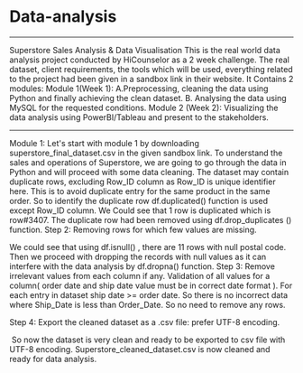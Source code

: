 # Data-analysis
---

Superstore Sales Analysis & Data Visualisation
This is the real world data analysis project conducted by HiCounselor as a 2 week challenge. The real dataset, client requirements, the tools which will be used, everything related to the project had been given in a sandbox link in their website.
It Contains 2 modules:
Module 1(Week 1): A.Preprocessing, cleaning the data using Python and finally achieving the clean dataset. B. Analysing the data using MySQL for the requested conditions.
Module 2 (Week 2): Visualizing the data analysis using PowerBI/Tableau and present to the stakeholders.

---

Module 1:
Let's start with module 1 by downloading superstore_final_dataset.csv in the given sandbox link.
To understand the sales and operations of Superstore, we are going to go through the data in Python and will proceed with some data cleaning.
The dataset may contain duplicate rows, excluding Row_ID column as Row_ID is unique identifier here. This is to avoid duplicate entry for the same product in the same order.
So to identify the duplicate row df.duplicated() function is used except Row_ID column.
We Could see that 1 row is duplicated which is row#3407.
The duplicate row had been removed using df.drop_duplicates () function.
Step 2: Removing rows for which few values are missing.

We could see that using df.isnull() , there are 11 rows with null postal code.
Then we proceed with dropping the records with null values as it can interfere with the data analysis by df.dropna() function.
Step 3: Remove irrelevant values from each column if any. Validation of all values for a column( order date and ship date value must be in correct date format ). For each entry in dataset ship date >= order date. So there is no incorrect data where Ship_Date is less than Order_Date. So no need to remove any rows.

Step 4: Export the cleaned dataset as a .csv file: prefer UTF-8 encoding.

 So now the dataset is very clean and ready to be exported to csv file with UTF-8 encoding. Superstore_cleaned_dataset.csv is now cleaned and ready for data analysis.
